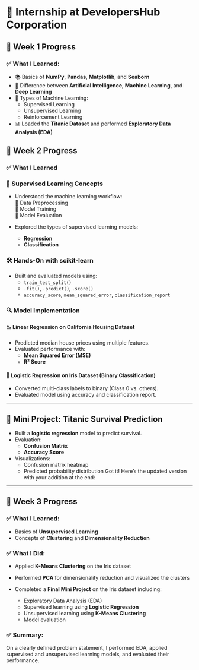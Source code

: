 # 🏢 Internship at DevelopersHub Corporation

## 📅 Week 1 Progress

### ✅ What I Learned:

- 📚 Basics of **NumPy**, **Pandas**, **Matplotlib**, and **Seaborn**
- 🤖 Difference between **Artificial Intelligence**, **Machine Learning**, and **Deep Learning**
- 🧠 Types of Machine Learning:
  - Supervised Learning
  - Unsupervised Learning
  - Reinforcement Learning
- 📊 Loaded the **Titanic Dataset** and performed **Exploratory Data Analysis (EDA)**


## 📅 Week 2 Progress 

### ✅ What I Learned
### 📌 Supervised Learning Concepts
- Understood the machine learning workflow:  
  🔹 Data Preprocessing  
  🔹 Model Training  
  🔹 Model Evaluation  

- Explored the types of supervised learning models:
  - **Regression**
  - **Classification**

### 🛠️ Hands-On with scikit-learn
- Built and evaluated models using:
  - `train_test_split()`
  - `.fit()`, `.predict()`, `.score()`
  - `accuracy_score`, `mean_squared_error`, `classification_report`

### 🔍 Model Implementation
#### 📉 Linear Regression on California Housing Dataset
- Predicted median house prices using multiple features.
- Evaluated performance with:
  - **Mean Squared Error (MSE)**
  - **R² Score**

#### 🌸 Logistic Regression on Iris Dataset (Binary Classification)
- Converted multi-class labels to binary (Class 0 vs. others).
- Evaluated model using accuracy and classification report.

---

## 🚢 Mini Project: Titanic Survival Prediction
- Built a **logistic regression** model to predict survival.
- Evaluation:
  - **Confusion Matrix**
  - **Accuracy Score**
- Visualizations:
  - Confusion matrix heatmap
  - Predicted probability distribution
Got it! Here’s the updated version with your addition at the end:

---

## 📅 **Week 3 Progress**

### ✅ **What I Learned:**

* Basics of **Unsupervised Learning**
* Concepts of **Clustering** and **Dimensionality Reduction**

### ✅ **What I Did:**

* Applied **K-Means Clustering** on the Iris dataset
* Performed **PCA** for dimensionality reduction and visualized the clusters
* Completed a **Final Mini Project** on the Iris dataset including:

  * Exploratory Data Analysis (EDA)
  * Supervised learning using **Logistic Regression**
  * Unsupervised learning using **K-Means Clustering**
  * Model evaluation

### ✅ **Summary:**
On a clearly defined problem statement, I performed EDA, applied supervised and unsupervised learning models, and evaluated their performance.



